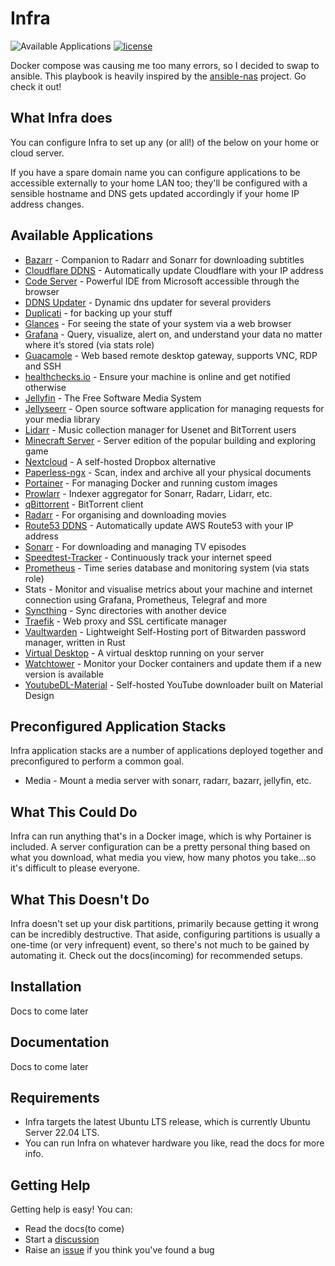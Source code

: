 # Infra

![Available Applications](https://img.shields.io/github/directory-file-count/Ew4n1011/infra/roles?label=Available%20Applications&style=flat-square)
[![license](https://img.shields.io/github/license/DAVFoundation/api_doc.svg?style=flat-square)](https://github.com/Ew4n1011/infra/blob/main/LICENSE)

Docker compose was causing me too many errors, so I decided to swap to ansible. This playbook is heavily inspired by the [ansible-nas](https://github.com/davestephens/ansible-nas) project. Go check it out!

## What Infra does

You can configure Infra to set up any (or all!) of the below on your home or cloud server.

If you have a spare domain name you can configure applications to be accessible externally to your home LAN too; they'll be configured with a sensible hostname and DNS gets updated accordingly if your home IP address changes.

## Available Applications

* [Bazarr](https://github.com/morpheus65535/bazarr) - Companion to Radarr and Sonarr for downloading subtitles
* [Cloudflare DDNS](https://hub.docker.com/r/joshuaavalon/cloudflare-ddns) - Automatically update Cloudflare with your IP address
* [Code Server](https://code.visualstudio.com) - Powerful IDE from Microsoft accessible through the browser
* [DDNS Updater](https://github.com/qdm12/ddns-updater) - Dynamic dns updater for several providers
* [Duplicati](https://www.duplicati.com/) - for backing up your stuff
* [Glances](https://nicolargo.github.io/glances) - For seeing the state of your system via a web browser
* [Grafana](https://grafana.com) - Query, visualize, alert on, and understand your data no matter where it’s stored (via stats role)
* [Guacamole](https://guacamole.apache.org) - Web based remote desktop gateway, supports VNC, RDP and SSH
* [healthchecks.io](https://healthchecks.io) - Ensure your machine is online and get notified otherwise
* [Jellyfin](https://jellyfin.github.io) - The Free Software Media System
* [Jellyseerr](https://github.com/Fallenbagel/jellyseerr) - Open source software application for managing requests for your media library
* [Lidarr](https://github.com/lidarr/Lidarr) - Music collection manager for Usenet and BitTorrent users
* [Minecraft Server](https://www.minecraft.net) - Server edition of the popular building and exploring game
* [Nextcloud](https://nextcloud.com) - A self-hosted Dropbox alternative
* [Paperless-ngx](https://github.com/paperless-ngx/paperless-ngx) - Scan, index and archive all your physical documents
* [Portainer](https://portainer.io) - For managing Docker and running custom images
* [Prowlarr](https://github.com/Prowlarr/Prowlarr) - Indexer aggregator for Sonarr, Radarr, Lidarr, etc.
* [qBittorrent](https://www.qbittorrent.org) - BitTorrent client
* [Radarr](https://radarr.video) - For organising and downloading movies
* [Route53 DDNS](https://crazymax.dev/ddns-route53) - Automatically update AWS Route53 with your IP address
* [Sonarr](https://sonarr.tv) - For downloading and managing TV episodes
* [Speedtest-Tracker](https://github.com/alexjustesen/speedtest-tracker) - Continuously track your internet speed
* [Prometheus](https://prometheus.io) - Time series database and monitoring system (via stats role)
* Stats - Monitor and visualise metrics about your machine and internet connection using Grafana, Prometheus, Telegraf and more
* [Syncthing](https://syncthing.net) - Sync directories with another device
* [Traefik](https://traefik.io) - Web proxy and SSL certificate manager
* [Vaultwarden](https://github.com/dani-garcia/vaultwarden) - Lightweight Self-Hosting port of Bitwarden password manager, written in Rust
* [Virtual Desktop](https://hub.docker.com/r/linuxserver/rdesktop) - A virtual desktop running on your server
* [Watchtower](https://github.com/containrrr/watchtower) - Monitor your Docker containers and update them if a new version is available
* [YoutubeDL-Material](https://github.com/Tzahi12345/YoutubeDL-Material) - Self-hosted YouTube downloader built on Material Design

## Preconfigured Application Stacks

Infra application stacks are a number of applications deployed together and preconfigured to perform a common goal.

* Media - Mount a media server with sonarr, radarr, bazarr, jellyfin, etc.

## What This Could Do

Infra can run anything that's in a Docker image, which is why Portainer is included. A server configuration can be a pretty personal thing based on what you download, what media you view, how many photos you take...so it's difficult to please everyone.

## What This Doesn't Do

Infra doesn't set up your disk partitions, primarily because getting it wrong can be incredibly destructive. That aside, configuring partitions is usually a one-time (or very infrequent) event, so there's not much to be gained by automating it. Check out the docs(incoming) for recommended setups.

## Installation

Docs to come later

## Documentation

Docs to come later

## Requirements

* Infra targets the latest Ubuntu LTS release, which is currently Ubuntu Server 22.04 LTS.
* You can run Infra on whatever hardware you like, read the docs for more info.

## Getting Help

Getting help is easy! You can:

* Read the docs(to come)
* Start a [discussion](https://github.com/Ew4n1011/infra/discussions)
* Raise an [issue](https://github.com/Ew4n1011/infra/issues) if you think you've found a bug